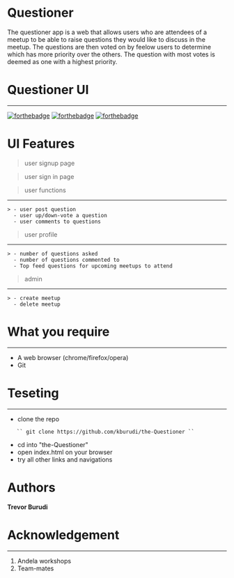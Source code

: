 # Questioner

The questioner app is a web that allows users who are attendees of a meetup to be able to raise questions they would like to discuss in the meetup. The questions are then voted on by feelow users to determine which has more priority over the others. The question with most votes is deemed as one with a highest priority.

# Questioner UI

---

[![forthebadge](https://forthebadge.com/images/badges/uses-html.svg)](https://forthebadge.com) [![forthebadge](https://forthebadge.com/images/badges/uses-css.svg)](https://forthebadge.com) [![forthebadge](https://forthebadge.com/images/badges/uses-js.svg)](https://forthebadge.com)

# UI Features

> user signup page

> user sign in page

> user functions

---

    > - user post question
      - user up/down-vote a question
      - user comments to questions

> user profile

---

    > - number of questions asked
      - number of questions commented to
      - Top feed questions for upcoming meetups to attend

> admin

---

    > - create meetup
      - delete meetup

# What you require

---

- A web browser (chrome/firefox/opera)
- Git

# Teseting

---

- clone the repo

```
   `` git clone https://github.com/kburudi/the-Questioner ``
```

- cd into "the-Questioner"
- open index.html on your browser
- try all other links and navigations

# Authors

**Trevor Burudi**

# Acknowledgement

---

1. Andela workshops
2. Team-mates

